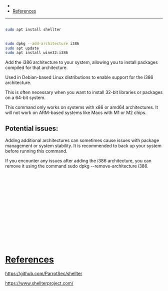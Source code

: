 - 
- [References](#references)

-------------------------------------------

## 
```sh
sudo apt install shellter
```

## 
```sh
sudo dpkg --add-architecture i386
sudo apt update
sudo apt install wine32:i386
```

Add the i386 architecture to your system, allowing you to install packages compiled for that architecture.

Used in Debian-based Linux distributions to enable support for the i386 architecture. 

This is often necessary when you want to install 32-bit libraries or packages on a 64-bit system.

This command only works on systems with x86 or amd64 architectures. It will not work on ARM-based systems like Macs with M1 or M2 chips.

## Potential issues:

Adding additional architectures can sometimes cause issues with package management or system stability. It is recommended to back up your system before running this command.

If you encounter any issues after adding the i386 architecture, you can remove it using the command sudo dpkg --remove-architecture i386.

## 
```sh

```

## 
```sh

```

## 
```sh

```

## 
```sh

```

## 
```sh

```

## 
```sh

```

## 
```sh

```

## 
```sh

```

# [References](#references-1)

https://github.com/ParrotSec/shellter

https://www.shellterproject.com/